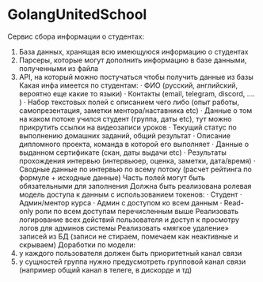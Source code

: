 # GolangUnitedSchool

Сервис сбора информации о студентах: 
1. База данных, хранящая всю имеющуюся информацию о студентах 
2. Парсеры, которые могут дополнить информацию в базе данными, полученными из файла 
3. API, на который можно постучаться чтобы получить данные из базы Какая инфа имеется по студентам: 
    · ФИО (русский, английский, вероятно еще какие то языки) 
    · Контакты (email, telegram, discord, …. ) 
    · Набор текстовых полей с описанием чего либо (опыт работы, самопрезентация, заметки ментора/наставника etc) 
    · Данные о том на каком потоке учился студент (группа, даты etc), тут можно прикрутить ссылки на видеозаписи уроков 
    · Текущий статус по выполнению домашних заданий, общий результат 
    · Описание дипломного проекта, команда в которой его выполняет 
    · Данные о выданном сертификате (скан, даты выдачи etc) 
    · Результаты прохождения интервью (интервьюер, оценка, заметки, дата/время) 
    · Сводные данные по интервью по всему потоку (расчет рейтинга по формуле + исходные данные) 
  Часть полей могут быть обязательными для заполнения Должна быть реализована ролевая модель доступа к данным с использованием токенов: 
· Студент 
· Админ/ментор курса 
· Админ с доступом ко всем данным 
· Read-only роли по всем доступам перечисленным выше 
  Реализовать логирование всех действий пользователя и доступ к просмотру логов для админов системы 
  Реализовать «мягкое удаление» записей из БД (записи не стираем, помечаем как неактивные и скрываем)
  Доработки по модели:
1. у каждого пользователя должен быть приоритетный канал связи
2. у сущностей группа нужно предусмотреть групповой канал связи (например общий канал в телеге, в дискорде и тд)
